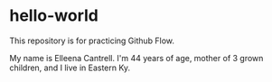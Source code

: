 # hello-world
This repository is for practicing Github Flow.


My name is Elleena Cantrell. I'm 44 years of age, mother of 3 grown children,  and I live in Eastern Ky.
